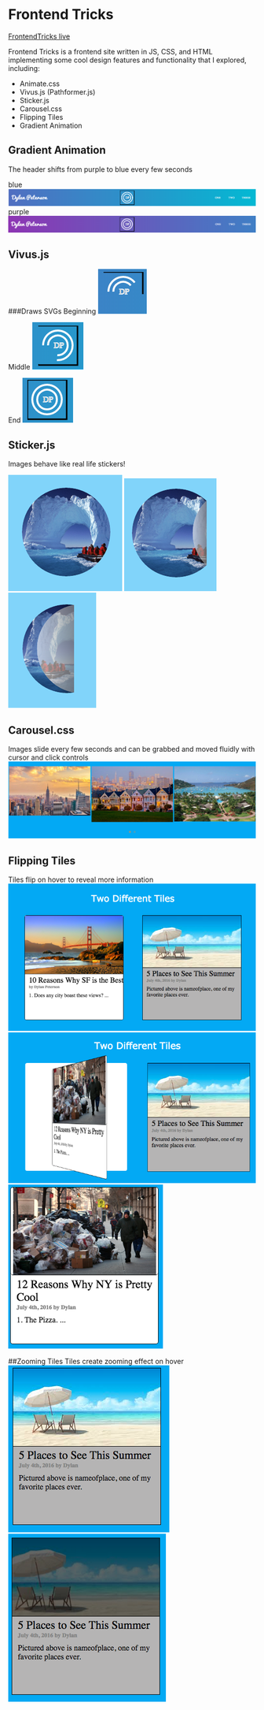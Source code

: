 # Frontend Tricks

[FrontendTricks live][heroku]

[heroku]: https://dylanpeterson18.github.io/Frontend_Tricks/

Frontend Tricks is a frontend site written in JS, CSS, and HTML implementing some cool design features and functionality that I explored, including:

- Animate.css
- Vivus.js (Pathformer.js)
- Sticker.js
- Carousel.css
- Flipping Tiles
- Gradient Animation

## Gradient Animation
The header shifts from purple to blue every few seconds

blue
![Sticker](screenshots/blue.png)
purple
![Sticker](screenshots/purple.png)

## Vivus.js
###Draws SVGs
Beginning ![Logo](screenshots/logo_begin.png)

Middle ![Logo](screenshots/logo_middle.png)

End ![Logo](screenshots/logo_end.png)


## Sticker.js
Images behave like real life stickers!

![Sticker](screenshots/sticker1.png)
![Sticker](screenshots/sticker2.png)
![Sticker](screenshots/sticker3.png)

## Carousel.css
Images slide every few seconds and can be grabbed and moved fluidly with cursor and click controls
![Sticker](screenshots/carousel.png)

## Flipping Tiles
Tiles flip on hover to reveal more information
![Sticker](screenshots/flip_begin.png)
![Sticker](screenshots/flip_mid2.png)
![Sticker](screenshots/flip_after.png)

##Zooming Tiles
Tiles create zooming effect on hover
![Sticker](screenshots/zoom_before.png)
![Sticker](screenshots/zoom_after.png)
